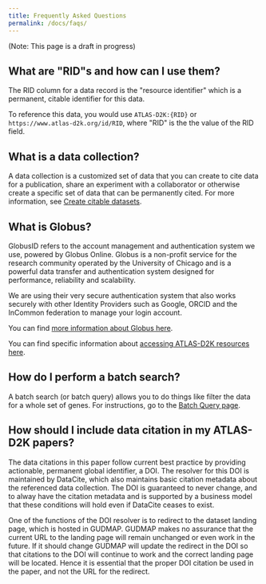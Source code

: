 ```yaml
---
title: Frequently Asked Questions
permalink: /docs/faqs/
---
```



(Note: This page is a draft in progress)

## What are "RID"s and how can I use them?

The RID column for a data record is the "resource identifier" which is a permanent, citable identifier for this data.

To reference this data, you would use `ATLAS-D2K:{RID}` or `https://www.atlas-d2k.org/id/RID`, where "RID" is the the value of the RID field.

## What is a data collection?

A data collection is a customized set of data that you can create to cite data for a publication, share an experiment with a collaborator or otherwise create a specific set of data that can be permanently cited. For more information, see [Create citable datasets](/docs/create-citable-datasets/).

## What is Globus?

GlobusID refers to the account management and authentication system we use, powered by Globus Online. Globus is a non-profit service for the research community operated by the University of Chicago and is a powerful data transfer and authentication system designed for performance, reliability and scalability.

We are using their very secure authentication system that also works securely with other Identity Providers such as Google, ORCID and the InCommon federation to manage your login account.

You can find [more information about Globus  here](https://docs.globus.org/faq/security/#what_is_globus_id).

You can find specific information about [accessing ATLAS-D2K resources here](/docs/accessing-gudmap-and-rbk-resources).


## How do I perform a batch search?

A batch search (or batch query) allows you to do things like filter the data for a whole set of genes. For instructions, go to the [Batch Query page](/docs/batch-query).

## How should I include data citation in my ATLAS-D2K papers?

The data citations in this paper follow current best practice by providing  actionable,  permanent global identifier, a DOI.  The resolver for this DOI is maintained by DataCite, which also maintains basic citation metadata about the referenced data collection.  The DOI is guaranteed to never change, and to alway have the citation metadata and is supported by a business model that these conditions will hold even if DataCite ceases to exist.

One of the functions of the DOI resolver is to redirect to the dataset landing page, which is hosted in GUDMAP.  GUDMAP makes no assurance that the current URL to the landing page will remain unchanged or even work in the future.  If it should change GUDMAP  will update the redirect in the DOI so that citations to the DOI will continue to work and the correct landing page will be located.  Hence it is essential that the proper DOI citation be used in the paper, and not the URL for the redirect.
